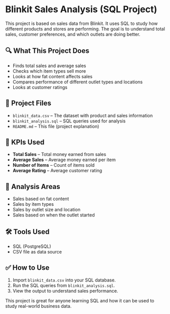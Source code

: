 # Blinkit Sales Analysis (SQL Project)

This project is based on sales data from Blinkit. It uses SQL to study how different products and stores are performing. The goal is to understand total sales, customer preferences, and which outlets are doing better.

## 🔍 What This Project Does

- Finds total sales and average sales
- Checks which item types sell more
- Looks at how fat content affects sales
- Compares performance of different outlet types and locations
- Looks at customer ratings

## 📁 Project Files

- `blinkit_data.csv` – The dataset with product and sales information
- `blinkit_analysis.sql` – SQL queries used for analysis
- `README.md` – This file (project explanation)

## 🧪 KPIs Used

- **Total Sales** – Total money earned from sales
- **Average Sales** – Average money earned per item
- **Number of Items** – Count of items sold
- **Average Rating** – Average customer rating

## 🏪 Analysis Areas

- Sales based on fat content
- Sales by item types
- Sales by outlet size and location
- Sales based on when the outlet started

## 🛠 Tools Used

- SQL (PostgreSQL)
- CSV file as data source

## ✅ How to Use

1. Import `blinkit_data.csv` into your SQL database.
2. Run the SQL queries from `blinkit_analysis.sql`.
3. View the output to understand sales performance.


This project is great for anyone learning SQL and how it can be used to study real-world business data.
